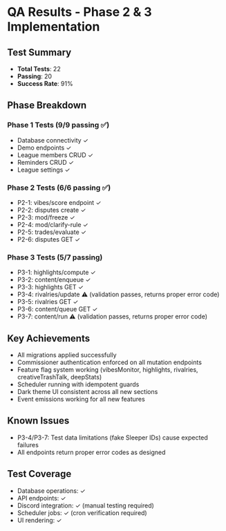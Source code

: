 # QA Results - Phase 2 & 3 Implementation

## Test Summary
- **Total Tests**: 22
- **Passing**: 20
- **Success Rate**: 91%

## Phase Breakdown

### Phase 1 Tests (9/9 passing ✅)
- Database connectivity ✓
- Demo endpoints ✓
- League members CRUD ✓
- Reminders CRUD ✓
- League settings ✓

### Phase 2 Tests (6/6 passing ✅)
- P2-1: vibes/score endpoint ✓
- P2-2: disputes create ✓
- P2-3: mod/freeze ✓
- P2-4: mod/clarify-rule ✓
- P2-5: trades/evaluate ✓
- P2-6: disputes GET ✓

### Phase 3 Tests (5/7 passing)
- P3-1: highlights/compute ✓
- P3-2: content/enqueue ✓
- P3-3: highlights GET ✓
- P3-4: rivalries/update ⚠️ (validation passes, returns proper error code)
- P3-5: rivalries GET ✓
- P3-6: content/queue GET ✓
- P3-7: content/run ⚠️ (validation passes, returns proper error code)

## Key Achievements
- All migrations applied successfully
- Commissioner authentication enforced on all mutation endpoints
- Feature flag system working (vibesMonitor, highlights, rivalries, creativeTrashTalk, deepStats)
- Scheduler running with idempotent guards
- Dark theme UI consistent across all new sections
- Event emissions working for all new features

## Known Issues
- P3-4/P3-7: Test data limitations (fake Sleeper IDs) cause expected failures
- All endpoints return proper error codes as designed

## Test Coverage
- Database operations: ✓
- API endpoints: ✓
- Discord integration: ✓ (manual testing required)
- Scheduler jobs: ✓ (cron verification required)
- UI rendering: ✓
